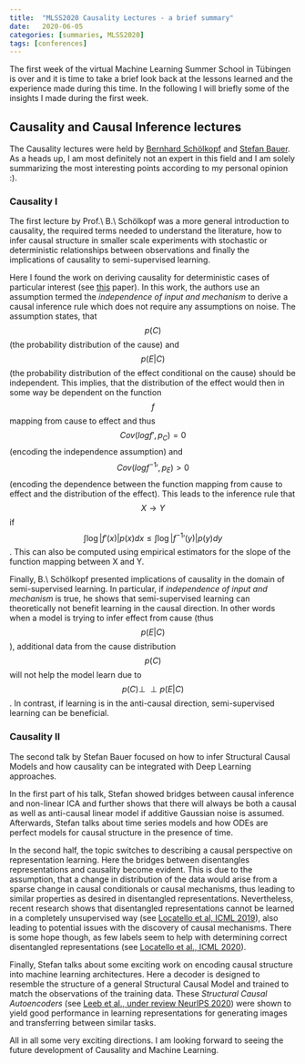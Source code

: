```yaml
---
title:  "MLSS2020 Causality Lectures - a brief summary"
date:   2020-06-05
categories: [summaries, MLSS2020]
tags: [conferences]
---
```


The first week of the virtual Machine Learning Summer School in Tübingen is over
and it is time to take a brief look back at the lessons learned and the
experience made during this time. In the following I will briefly some of the
insights I made during the first week.

## Causality and Causal Inference lectures
The Causality lectures were held by [Bernhard
Schölkopf](https://www.is.mpg.de/~bs) and [Stefan
Bauer](https://www.is.mpg.de/person/sbauer). As a heads up, I am most definitely
not an expert in this field and I am solely summarizing the most interesting
points according to my personal opinion :).

### Causality I
The first lecture by Prof.\ B.\ Schölkopf was a more general introduction to
causality, the required terms needed to understand the literature, how to
infer causal structure in smaller scale experiments with stochastic or
deterministic relationships between observations and finally the implications
of causality to semi-supervised learning.

Here I found the work on deriving causality for deterministic cases of
particular interest (see [this](https://arxiv.org/abs/1203.3475) paper).  In
this work, the authors use an assumption termed the *independence of input and
mechanism* to derive a causal inference rule which does not require any
assumptions on noise. The assumption states, that $$p(C)$$ (the probability
distribution of the cause) and $$p(E|C)$$ (the probability distribution of the
effect conditional on the cause) should be independent. This implies, that the
distribution of the effect would then in some way be dependent on the function
$$f$$ mapping from cause to effect and thus $$Cov(log f', p_C) = 0$$ (encoding
the independence assumption) and $$Cov(log f^{-1}', p_E) > 0$$ (encoding the
dependence between the function mapping from cause to effect and the
distribution of the effect). This leads to the inference rule that $$
X \rightarrow Y $$ if  $$ \int \log |f'(x)| p(x) dx \leq \int \log | f^{-1}'(y)
| p(y) dy $$. This can also be computed using empirical estimators for the
slope of the function mapping between X and Y.

Finally, B.\ Schölkopf presented implications of causality in the domain of
semi-supervised learning. In particular, if *independence of input and
mechanism* is true, he shows that semi-supervised learning can theoretically not
benefit learning in the causal direction. In other words when a model is trying
to infer effect from cause (thus $$p(E|C)$$), additional data from the cause
distribution $$p(C)$$ will not help the model learn due to $$ p(C) \perp \!\!\!
\perp p(E|C) $$. In contrast, if learning is in the anti-causal direction,
semi-supervised learning can be beneficial.

### Causality II
The second talk by Stefan Bauer focused on how to infer Structural Causal
Models and how causality can be integrated with Deep Learning approaches.

In the first part of his talk, Stefan showed bridges between causal inference
and non-linear ICA and further shows that there will always be both a causal as
well as anti-causal linear model if additive Gaussian noise is assumed.
Afterwards, Stefan talks about time series models and how ODEs are perfect
models for causal structure in the presence of time.

In the second half, the topic switches to describing a causal perspective on
representation learning. Here the bridges between disentangles representations
and causality become evident. This is due to the assumption, that a change in
distribution of the data would arise from a sparse change in causal
conditionals or causal mechanisms, thus leading to similar properties as
desired in disentangled representations.  Nevertheless, recent research shows
that disentangled representations cannot be learned in a completely
unsupervised way (see [Locatello et al, ICML
2019](https://arxiv.org/abs/1811.12359)), also leading to potential issues with
the discovery of causal mechanisms.  There is some hope though, as few labels
seem to help with determining correct disentangled representations (see
[Locatello et al., ICML 2020](https://arxiv.org/abs/2002.02886)).

Finally, Stefan talks about some exciting work on encoding causal structure
into machine learning architectures.  Here a decoder is designed to resemble
the structure of a general Structural Causal Model and trained to match the
observations of the training data.  These *Structural Causal Autoencoders* (see
[Leeb et al., under review NeurIPS 2020](https://arxiv.org/abs/2006.07796))
were shown to yield good performance in learning representations for generating
images and transferring between similar tasks.

All in all some very exciting directions. I am looking forward to seeing the
future development of Causality and Machine Learning.
